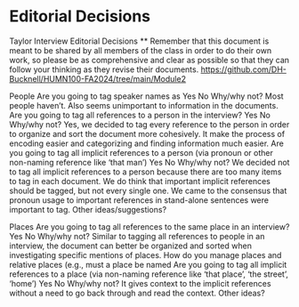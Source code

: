 # Editorial Decisions
Taylor Interview Editorial Decisions
** Remember that this document is meant to be shared by all members of the class in order to do their own work, so please be as comprehensive and clear as possible so that they can follow your thinking as they revise their documents.
https://github.com/DH-Bucknell/HUMN100-FA2024/tree/main/Module2 

People
Are you going to tag speaker names as <persName>
Yes
No
Why/why not?
Most people haven’t. Also seems unimportant to information in the documents. 
Are you going to tag all references to a person in the interview?
Yes
No
Why/why not?
Yes, we decided to tag every reference to the person in order to organize and sort the document more cohesively. It make the process of encoding easier and categorizing and finding information much easier. 
Are you going to tag all implicit references to a person (via pronoun or other non-naming reference like ‘that man’)
Yes
No
Why/why not?
	We decided not to tag all implicit references to a person because there are too many items to tag in each document. We do think that important implicit references should be tagged, but not every single one. We came to the consensus that pronoun usage to important references in stand-alone sentences were important to tag. 
Other ideas/suggestions?


Places
Are you going to tag all references to the same place in an interview?
Yes
No
Why/why not?
Similar to tagging all references to people in an interview, the document can better be organized and sorted when investigating specific mentions of places.
How do you manage places and relative places (e.g., must a place be named
Are you going to tag all implicit references to a place (via non-naming reference like ‘that place’, ‘the street’, ‘home’)
Yes
No
Why/why not?
It gives context to the implicit references without a need to go back through and read the context.
Other ideas?


